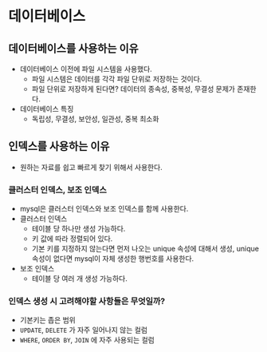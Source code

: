 # 데이터베이스
## 데이터베이스를 사용하는 이유
- 데이터베이스 이전에 파일 시스템을 사용했다.
  - 파일 시스템은 데이터를 각각 파일 단위로 저장하는 것이다.
  - 파일 단위로 저장하게 된다면? 데이터의 종속성, 중복성, 무결성 문제가 존재한다.
- 데이터베이스 특징
  - 독립성, 무결성, 보안성, 일관성, 중복 최소화

## 인덱스를 사용하는 이유
- 원하는 자료를 쉽고 빠르게 찾기 위해서 사용한다.

### 클러스터 인덱스, 보조 인덱스
- mysql은 클러스터 인덱스와 보조 인덱스를 함께 사용한다.
- 클러스터 인덱스
  - 테이블 당 하나만 생성 가능하다.
  - 키 값에 따라 정렬되어 있다.
  - 기본 키를 지정하지 않는다면 먼저 나오는 unique 속성에 대해서 생성, unique 속성이 없다면 mysql이 자체 생성한 행번호를 사용한다.
- 보조 인덱스
  - 테이블 당 여러 개 생성 가능하다.

### 인덱스 생성 시 고려해야할 사항들은 무엇일까?
- 기본키는 좁은 범위
- `UPDATE`, `DELETE` 가 자주 일어나지 않는 컬럼
- `WHERE`, `ORDER BY`, `JOIN` 에 자주 사용되는 컬럼

